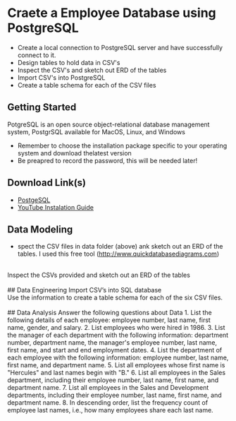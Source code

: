 # Craete a Employee Database using PostgreSQL
* Create a local connection to PostgreSQL server and have successfully connect to it.
* Design tables to hold data in CSV's
* Inspect the CSV's and sketch out ERD of the tables
* Import CSV's into PostgreSQL
* Create a table schema for each of the CSV files

## Getting Started
PotgreSQL is an open source object-relational database management system, PostgrSQL available for MacOS, Linux, and Windows
* Remember to choose the installation package specific to your operating system and download thelatest version
* Be preapred to record the password, this will be needed later!

## Download Link(s)
* [PostgeSQL](https://www.enterprisedb.com/downloads/postgres-postgresql-downloads)
* [YouTube Instalation Guide](https://www.youtube.com/watch?v=PVJ36lHuN7Q&feature=youtu.be)

## Data Modeling
* spect the CSV files in data folder (above) ank sketch out an ERD of the tables. I used this free tool (http://www.quickdatabasediagrams.com)
<br>
Inspect the CSVs provided and sketch out an ERD of the tables
<br>
<br>
## Data Engineering
Import CSV’s into SQL database
<br>
Use the information to create a table schema for each of the six CSV files.
<br>
<br>
## Data Analysis
Answer the following questions about Data
1. List the following details of each employee: employee number, last name, first name, gender, and salary.
2. List employees who were hired in 1986.
3. List the manager of each department with the following information: department number, department name, the manager's employee number, last name, first name, and start and end employment dates.
4. List the department of each employee with the following information: employee number, last name, first name, and department name.
5. List all employees whose first name is "Hercules" and last names begin with "B."
6. List all employees in the Sales department, including their employee number, last name, first name, and department name.
7. List all employees in the Sales and Development departments, including their employee number, last name, first name, and department name.
8. In descending order, list the frequency count of employee last names, i.e., how many employees share each last name.




